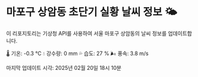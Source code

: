 
# 마포구 상암동 초단기 실황 날씨 정보 🌤️

이 리포지토리는 기상청 API를 사용하여 서울 마포구 상암동의 날씨 정보를 업데이트합니다. 

🌡️ 기온: -0.3 ℃
💧 강수량: 0 mm
💦 습도: 27 %
🌬️ 풍속: 3.8 m/s

마지막 업데이트 시각: 2025년 02월 20일 18시 10분    
